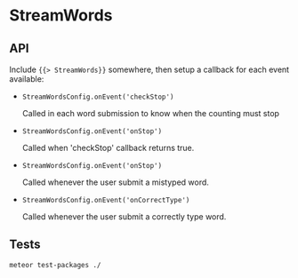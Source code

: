 StreamWords
===========

## API
Include `{{> StreamWords}}` somewhere, then setup a callback for each event
available:
- `StreamWordsConfig.onEvent('checkStop')`

  Called in each word submission to know when the counting must stop
- `StreamWordsConfig.onEvent('onStop')`

  Called when 'checkStop' callback returns true.
- `StreamWordsConfig.onEvent('onStop')`

  Called whenever the user submit a mistyped word.
- `StreamWordsConfig.onEvent('onCorrectType')`

  Called whenever the user submit a correctly type word.

## Tests

```
meteor test-packages ./
```
